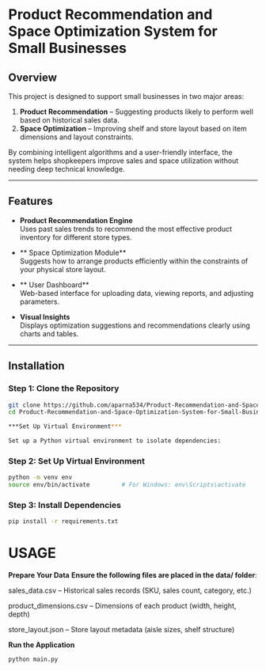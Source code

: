 #  Product Recommendation and Space Optimization System for Small Businesses

##  Overview

This project is designed to support small businesses in two major areas:

1.  **Product Recommendation** – Suggesting products likely to perform well based on historical sales data.
2.  **Space Optimization** – Improving shelf and store layout based on item dimensions and layout constraints.

By combining intelligent algorithms and a user-friendly interface, the system helps shopkeepers improve sales and space utilization without needing deep technical knowledge.

---

##  Features

- **Product Recommendation Engine**  
  Uses past sales trends to recommend the most effective product inventory for different store types.

- ** Space Optimization Module**  
  Suggests how to arrange products efficiently within the constraints of your physical store layout.

- ** User Dashboard**  
  Web-based interface for uploading data, viewing reports, and adjusting parameters.

- **Visual Insights**  
  Displays optimization suggestions and recommendations clearly using charts and tables.

---

##  Installation

### Step 1: Clone the Repository

```bash
git clone https://github.com/aparna534/Product-Recommendation-and-Space-Optimization-System-for-Small-Businesses.git
cd Product-Recommendation-and-Space-Optimization-System-for-Small-Businesses

***Set Up Virtual Environment***

Set up a Python virtual environment to isolate dependencies:
```
### Step 2: Set Up Virtual Environment

```bash
python -m venv env
source env/bin/activate         # For Windows: env\Scripts\activate

```
### Step 3: Install Dependencies

```bash
pip install -r requirements.txt
```
# USAGE


**Prepare Your Data**
**Ensure the following files are placed in the **data/** folder**:

sales_data.csv – Historical sales records (SKU, sales count, category, etc.)

product_dimensions.csv – Dimensions of each product (width, height, depth)

store_layout.json – Store layout metadata (aisle sizes, shelf structure)


**Run the Application**
```bash
python main.py
```


